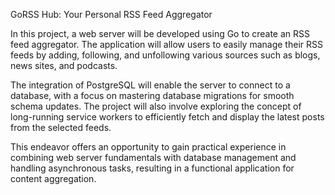 GoRSS Hub: Your Personal RSS Feed Aggregator

In this project, a web server will be developed using Go to create an RSS feed aggregator. The application will allow users to easily manage their RSS feeds by adding, following, and unfollowing various sources such as blogs, news sites, and podcasts. 

The integration of PostgreSQL will enable the server to connect to a database, with a focus on mastering database migrations for smooth schema updates. The project will also involve exploring the concept of long-running service workers to efficiently fetch and display the latest posts from the selected feeds.

This endeavor offers an opportunity to gain practical experience in combining web server fundamentals with database management and handling asynchronous tasks, resulting in a functional application for content aggregation.
